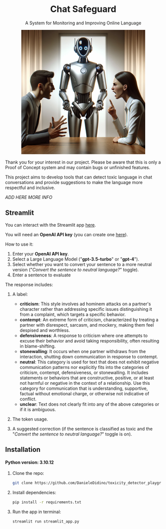 <h1 align="center">Chat Safeguard</h1>

<p align="center">A System for Monitoring and Improving Online Language</p>

<p align="center">
<img src=".streamlit/image_1.png" alt="drawing" width="400"/>
</p>

Thank you for your interest in our project. Please be aware that this is only a Proof of Concept system and may contain bugs or unfinished features.

This project aims to develop tools that can detect toxic language in chat conversations and provide suggestions to make the language more respectful and inclusive.

*ADD HERE MORE INFO*

## Streamlit

You can interact with the Streamlit app [here](https://toxicitydetectorplayground-lvw8o7nmowk5hrmssbvm5y.streamlit.app/).

You will need an <b>OpenAI API key</b> (you can create one [here](https://platform.openai.com/account/api-keys)).

How to use it:
1. Enter your <b>OpenAI API key</b>.
2. Select a Large Language Model ("<b>gpt-3.5-turbo</b>" or "<b>gpt-4</b>").
3. Select whether you want to convert your sentence to a more neutral version ("<i>Convert the sentence to neutral language?</i>" toggle).
4. Enter a sentence to evaluate

The response includes:
1. A label:
   - <b>criticism</b>: This style involves ad hominem attacks on a partner's character rather than addressing specific issues distinguishing it from a complaint, which targets a specific behavior.
   - <b>contempt</b>: An extreme form of criticism, characterized by treating a partner with disrespect, sarcasm, and mockery, making them feel despised and worthless.
   - <b>defensiveness</b>: A response to criticism where one attempts to excuse their behavior and avoid taking responsibility, often resulting in blame-shifting.
   - <b>stonewalling</b>: It occurs when one partner withdraws from the interaction, shutting down communication in response to contempt.
   - <b>neutral</b>: This category is used for text that does not exhibit negative communication patterns nor explicitly fits into the categories of criticism, contempt, defensiveness, or stonewalling. It includes statements or behaviors that are constructive, positive, or at least not harmful or negative in the context of a relationship. Use this category for communication that is understanding, supportive, factual without emotional charge, or otherwise not indicative of conflict. 
   - <b>unclear</b>: Text does not clearly fit into any of the above categories or if it is ambiguous.

2. The token usage.
3. A suggested correction (if the sentence is classified as toxic and the "<i>Convert the sentence to neutral language?</i>" toggle is on).

## Installation

#### Python version: 3.10.12

1. Clone the repo:

    ```bash
    git clone https://github.com/DanieleDidino/toxicity_detector_playground.git
    ```

2. Install dependencies:

    ```bash
    pip install -r requirements.txt
    ```
   
3. Run the app in terminal:
   
    ```bash
    streamlit run streamlit_app.py
    ```
